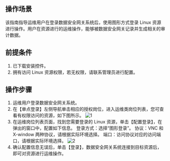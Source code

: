 ## 操作场景
该指南指导运维用户在登录数据安全网关系统后，使用图形方式登录 Linux 资源进行操作。用户在资源进行的运维操作，能够被数据安全网关记录并生成相关的审计数据。

## 前提条件
1. 已下载安装控件。
2. 拥有访问 Linux 资源权限，若无权限，请联系管理员进行配置。


## 操作步骤

1. 运维用户登录数据安全网关系统。
2. 在【单点登录】左侧导航单击相应的授权岗位，进入运维类岗位列表，您可查看有权限访问的资源，如下图所示。
![1](https://main.qcloudimg.com/raw/2056b1eabe9700caa4ba2aee23eb4bea.png)
3. 在运维岗位列表页面，找到您需要登录的 Linux 资源，单击【配置登录】，在弹出的窗口中，配置如下信息。
登录方式：选择“图形登录”。
协议：VNC 和 X-window 两种协议，请根据实际环境选择。
端口：访问协议对应的访问端口，请根据实际环境选择。
![2](https://main.qcloudimg.com/raw/1be3462e03c889d7919f642a3fe617f0.png)
4. 确认配置信息无误后，单击【登录】，数据安全网关系统连接到目标资源后，即可对资源进行运维操作。
